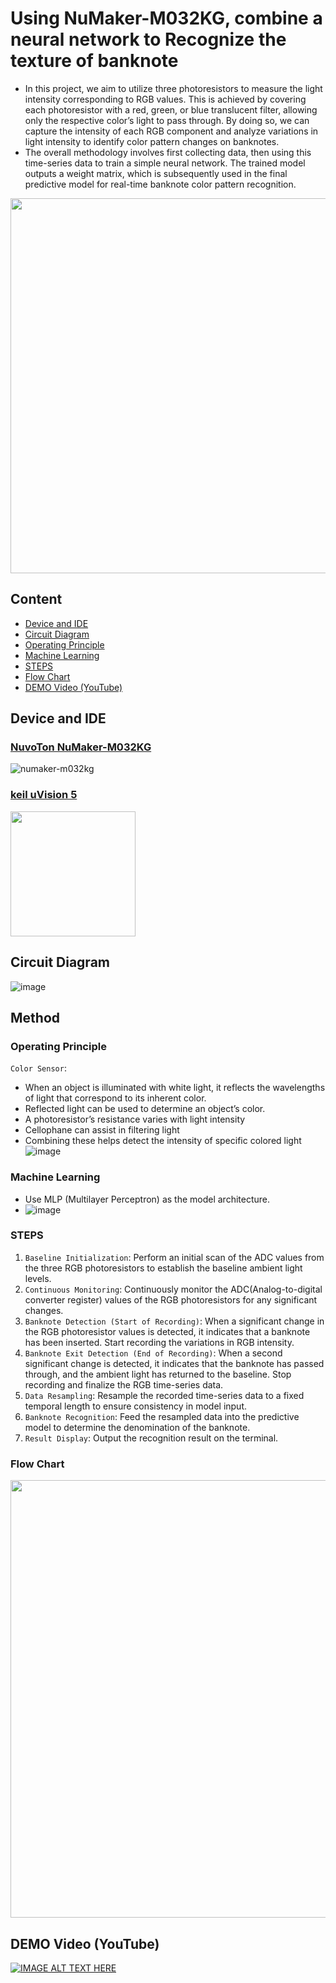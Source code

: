 # Using NuMaker-M032KG, combine a neural network to Recognize the texture of banknote
- In this project, we aim to utilize three photoresistors to measure the light intensity corresponding to RGB values. This is achieved by covering each photoresistor with a red, green, or blue translucent filter, allowing only the respective color’s light to pass through. By doing so, we can capture the intensity of each RGB component and analyze variations in light intensity to identify color pattern changes on banknotes.
- The overall methodology involves first collecting data, then using this time-series data to train a simple neural network. The trained model outputs a weight matrix, which is subsequently used in the final predictive model for real-time banknote color pattern recognition.
<img src="https://github.com/user-attachments/assets/3660d42c-c90f-4c90-97cd-460a651b6222" width="600">





## Content
* [Device and IDE](#device-and-ide)
* [Circuit Diagram](#circuit-diagram)
* [Operating Principle](#operating-principle)
* [Machine Learning](#machine-learning)
* [STEPS](#steps)
* [Flow Chart](#flow-chart)
* [DEMO Video (YouTube)](#demo-video-youtube)

## Device and IDE
### [NuvoTon NuMaker-M032KG](https://direct.nuvoton.com/tw/numaker-m032kg)
![numaker-m032kg](https://github.com/user-attachments/assets/53c2646d-d427-4818-993f-16b76a3c903f)

### [keil uVision 5](https://www.keil.com/download/list/uvision.htm)
<img src="https://github.com/user-attachments/assets/f8142b6a-61fc-459c-83a1-2361ee4d3eb9" width="200">


## Circuit Diagram
![image](https://github.com/user-attachments/assets/65bda780-0380-43b8-a790-017e51f4f0d4)

## Method
### Operating Principle
`Color Sensor`:
- When an object is illuminated with white light, it reflects 
the wavelengths of light that correspond to its inherent 
color.
- Reflected light can be used to determine an object’s color.
- A photoresistor’s resistance varies with light intensity
- Cellophane can assist in filtering light
- Combining these helps detect the intensity of specific 
colored light
![image](https://github.com/user-attachments/assets/c13b484b-c562-4fa8-8394-95dc814afdd4)


### Machine Learning
- Use MLP (Multilayer Perceptron) as the model architecture.
- ![image](https://github.com/user-attachments/assets/1208b72e-beb0-4a88-8600-db722dd545b8)

### STEPS
1. `Baseline Initialization`:
Perform an initial scan of the ADC values from the three RGB photoresistors to establish the baseline ambient light levels.
2. `Continuous Monitoring`:
Continuously monitor the ADC(Analog-to-digital converter register) values of the RGB photoresistors for any significant changes.
3. `Banknote Detection (Start of Recording)`:
When a significant change in the RGB photoresistor values is detected, it indicates that a banknote has been inserted.
Start recording the variations in RGB intensity.
4. `Banknote Exit Detection (End of Recording)`:
When a second significant change is detected, it indicates that the banknote has passed through, and the ambient light has returned to the baseline.
Stop recording and finalize the RGB time-series data.
5. `Data Resampling`:
Resample the recorded time-series data to a fixed temporal length to ensure consistency in model input.
6. `Banknote Recognition`:
Feed the resampled data into the predictive model to determine the denomination of the banknote.
7. `Result Display`:
Output the recognition result on the terminal.

### Flow Chart
<img src="https://github.com/user-attachments/assets/c9f31a80-07d1-4316-83b5-332495b21d1b" width="700">


## DEMO Video (YouTube) 
[![IMAGE ALT TEXT HERE](https://img.youtube.com/vi/qb9uLU0ng0Y/0.jpg)](https://www.youtube.com/watch?v=qb9uLU0ng0Y)

